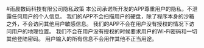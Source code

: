 #雨晨数码科技有限公司隐私政策
本公司承诺所开发的APP尊重用户的隐私，不泄露任何用户的个人信息。
我们的APP不会扫描用户的硬盘，除了程序本身的沙箱之外，不会访问其他用户敏感信息。
我们的APP不会在用户没有授权的情况下访问用户的地理位置。
我们不会在用户没有授权的时候要求用户的Wi-Fi密码和一切其他登陆密码。
用户输入的所有信息不会用作其他不正当用途。